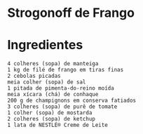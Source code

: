 

# Strogonoff de Frango 

# Ingredientes

    4 colheres (sopa) de manteiga
    1 kg de filé de frango em tiras finas
    2 cebolas picadas
    meia colher (sopa) de sal
    1 pitada de pimenta-do-reino moída
    meia xícara (chá) de conhaque
    200 g de champignons em conserva fatiados
    3 colheres (sopa) de purê de tomate
    1 colher (sopa) de mostarda
    2 colheres (sopa) de ketchup
    1 lata de NESTLÉ® Creme de Leite

